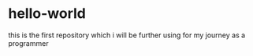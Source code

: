 # hello-world
this is the first repository which i will be further using for my journey as a programmer
